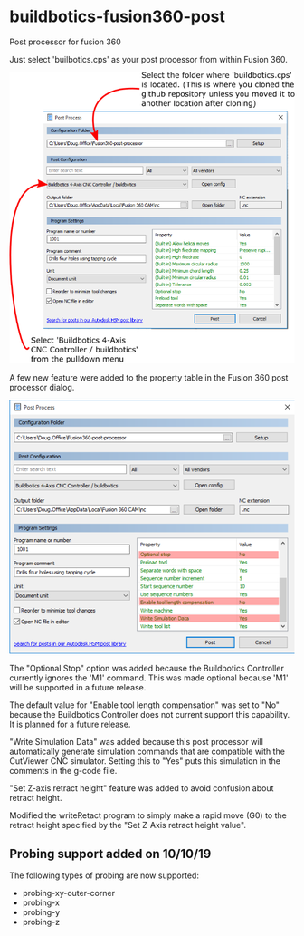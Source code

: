 # buildbotics-fusion360-post
Post processor for fusion 360

Just select 'builbotics.cps' as your post processor from within Fusion 360.

<img src="images/F360_PP.png" >

A few new feature were added to the property table in the Fusion 360 post processor dialog.

<img src = "images/F360_PP_PROPERTY_TABLE.png">

The "Optional Stop" option was added because the Buildbotics Controller currently ignores
the 'M1' command. This was made optional because 'M1' will be supported in a future release.

The default value for "Enable tool length compensation" was set to "No" because the Buildbotics
Controller does not current support this capability. It is planned for a future release.

"Write Simulation Data" was added because this post processor will automatically generate
simulation commands that are compatible with the CutViewer CNC simulator. Setting this to "Yes"
puts this simulation in the comments in the g-code file.

"Set Z-axis retract height" feature was added to avoid confusion about retract height. 

Modified the writeRetact program to simply make a rapid move (G0) to the retract height specified by the "Set Z-Axis retract height value".

## Probing support added on 10/10/19
The following types of probing are now supported:
  * probing-xy-outer-corner
  * probing-x
  * probing-y
  * probing-z
